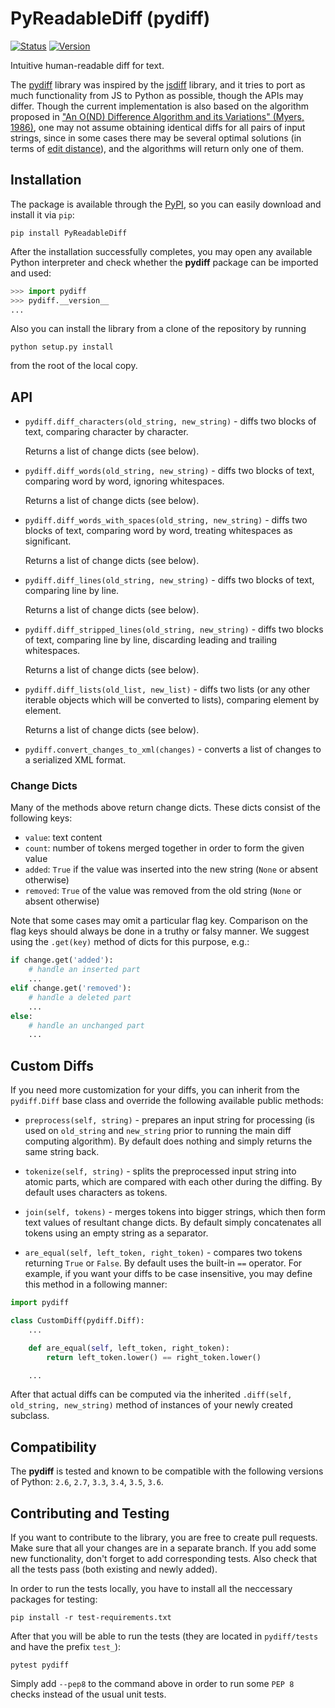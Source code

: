 # PyReadableDiff (pydiff)

[![Status](https://travis-ci.org/iuliux/PyReadableDiff.svg?branch=master)](https://travis-ci.org/iuliux/PyReadableDiff)
[![Version](https://img.shields.io/pypi/v/PyReadableDiff.svg)](https://pypi.python.org/pypi/PyReadableDiff)

Intuitive human-readable diff for text.

The [pydiff](https://github.com/iuliux/PyReadableDiff)
library was inspired by the [jsdiff](https://github.com/kpdecker/jsdiff)
library, and it tries to port as much functionality from JS to Python as possible,
though the APIs may differ. Though the current implementation is also based on the algorithm proposed in
["An O(ND) Difference Algorithm and its Variations" (Myers, 1986)](http://citeseerx.ist.psu.edu/viewdoc/summary?doi=10.1.1.4.6927),
one may not assume obtaining identical diffs for all pairs of input strings,
since in some cases there may be several optimal solutions (in terms of [edit distance](https://en.wikipedia.org/wiki/Edit_distance)),
and the algorithms will return only one of them.

## Installation

The package is available through the [PyPI](https://pypi.python.org/pypi/PyReadableDiff),
so you can easily download and install it via `pip`:
```shell
pip install PyReadableDiff
```

After the installation successfully completes, you may open any available Python interpreter and check whether the **pydiff** package can be imported and used:
```python
>>> import pydiff
>>> pydiff.__version__
...
```

Also you can install the library from a clone of the repository by running
```shell
python setup.py install
```
from the root of the local copy.

## API

* `pydiff.diff_characters(old_string, new_string)` - diffs two blocks of text, comparing character by character.

    Returns a list of change dicts (see below).

* `pydiff.diff_words(old_string, new_string)` - diffs two blocks of text, comparing word by word, ignoring whitespaces.

    Returns a list of change dicts (see below).

* `pydiff.diff_words_with_spaces(old_string, new_string)` - diffs two blocks of text, comparing word by word, treating whitespaces as significant.

    Returns a list of change dicts (see below).

* `pydiff.diff_lines(old_string, new_string)` - diffs two blocks of text, comparing line by line.

    Returns a list of change dicts (see below).

* `pydiff.diff_stripped_lines(old_string, new_string)` - diffs two blocks of text, comparing line by line, discarding leading and trailing whitespaces.

    Returns a list of change dicts (see below).

* `pydiff.diff_lists(old_list, new_list)` - diffs two lists (or any other iterable objects which will be converted to lists), comparing element by element.

    Returns a list of change dicts (see below).

* `pydiff.convert_changes_to_xml(changes)` - converts a list of changes to a serialized XML format.

### Change Dicts

Many of the methods above return change dicts. These dicts consist of the following keys:

* `value`: text content
* `count`: number of tokens merged together in order to form the given value
* `added`: `True` if the value was inserted into the new string (`None` or absent otherwise)
* `removed`: `True` of the value was removed from the old string (`None` or absent otherwise)

Note that some cases may omit a particular flag key. Comparison on the flag keys should always be done in a truthy or falsy manner.
We suggest using the `.get(key)` method of dicts for this purpose, e.g.:
```python
if change.get('added'):
    # handle an inserted part
    ...
elif change.get('removed'):
    # handle a deleted part
    ...
else:
    # handle an unchanged part
    ...
```

## Custom Diffs

If you need more customization for your diffs, you can inherit from the `pydiff.Diff` base class and override the following available public methods:

* `preprocess(self, string)` - prepares an input string for processing (is used on `old_string` and `new_string` prior to running the main diff computing algorithm).
By default does nothing and simply returns the same string back.

* `tokenize(self, string)` - splits the preprocessed input string into atomic parts, which are compared with each other during the diffing.
By default uses characters as tokens.

* `join(self, tokens)` - merges tokens into bigger strings, which then form text values of resultant change dicts.
By default simply concatenates all tokens using an empty string as a separator.

* `are_equal(self, left_token, right_token)` - compares two tokens returning `True` or `False`.
By default uses the built-in `==` operator. For example, if you want your diffs to be case insensitive, you may define this method in a following manner:

```python
import pydiff

class CustomDiff(pydiff.Diff):
    ...

    def are_equal(self, left_token, right_token):
        return left_token.lower() == right_token.lower()

    ...
```

After that actual diffs can be computed via the inherited `.diff(self, old_string, new_string)` method of instances of your newly created subclass.

## Compatibility

The **pydiff** is tested and known to be compatible with the following versions of Python: `2.6`, `2.7`, `3.3`, `3.4`, `3.5`, `3.6`.

## Contributing and Testing

If you want to contribute to the library, you are free to create pull requests. Make sure that all your changes are in a separate branch.
If you add some new functionality, don't forget to add corresponding tests. Also check that all the tests pass (both existing and newly added).

In order to run the tests locally, you have to install all the neccessary packages for testing:
```shell
pip install -r test-requirements.txt
```

After that you will be able to run the tests (they are located in `pydiff/tests` and have the prefix `test_`):
```shell
pytest pydiff
```

Simply add `--pep8` to the command above in order to run some `PEP 8` checks instead of the usual unit tests.
